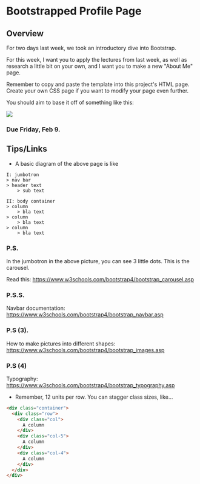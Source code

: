 # Bootstrapped Profile Page

## Overview

For two days last week, we took an introductory dive into Bootstrap.

For this week, I want you to apply the lectures from last week, as well as research a little bit on your own, and I want you to make a new "About Me" page.

Remember to copy and paste the template into this project's HTML page.  Create your own CSS page if you want to modify your page even further.

You should aim to base it off of something like this:

<img src="https://v4-alpha.getbootstrap.com/examples/screenshots/carousel.jpg">

<h3>Due Friday, Feb 9.</h3>

## Tips/Links

- A basic diagram of the above page is like

```
I: jumbotron
> nav bar 
> header text
	> sub text

II: body container
> column
	> bla text
> column
	> bla text
> column
	> bla text
```

### P.S. 

In the jumbotron in the above picture, you can see 3 little dots.  This is the carousel.  

Read this: <a href="https://www.w3schools.com/bootstrap4/bootstrap_carousel.asp.asp">https://www.w3schools.com/bootstrap4/bootstrap_carousel.asp</a>

### P.S.S. 

Navbar documentation: <a href="https://www.w3schools.com/bootstrap4/bootstrap_navbar.asp">https://www.w3schools.com/bootstrap4/bootstrap_navbar.asp</a>

### P.S (3). 

How to make pictures into different shapes: <a href="https://www.w3schools.com/bootstrap4/bootstrap_images.asp">https://www.w3schools.com/bootstrap4/bootstrap_images.asp</a>

### P.S (4)

Typography: <a href="https://www.w3schools.com/bootstrap4/bootstrap_typography.asp">https://www.w3schools.com/bootstrap4/bootstrap_typography.asp</a>


- Remember, 12 units per row.  You can stagger class sizes, like...

```html
<div class="container">
  <div class="row">
    <div class="col">
      A column
    </div>
    <div class="col-5">
      A column
    </div>
    <div class="col-4">
      A column
    </div>
  </div>
</div>
```

